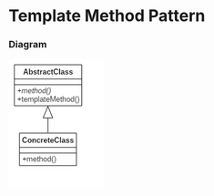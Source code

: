 # Template Method Pattern

### Diagram
![diagram](https://github.com/gurusader/design-patterns-practice/blob/master/diagram/template-method/template-method-pattern-class-diagram.png)
